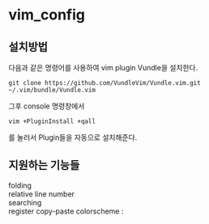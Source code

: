# vim_config

## 설치방법
다음과 같은 명령어를 사용하여 vim plugin Vundle을 설치한다.  
```
git clone https://github.com/VundleVim/Vundle.vim.git ~/.vim/bundle/Vundle.vim
```

그후 console 명령창에서  
```
vim +PluginInstall +qall
```
를 눌러서 Plugin들을 자동으로 설치해준다.

## 지원하는 기능들 
folding   
relative line number     
searching   
register copy-paste 
colorscheme : 
